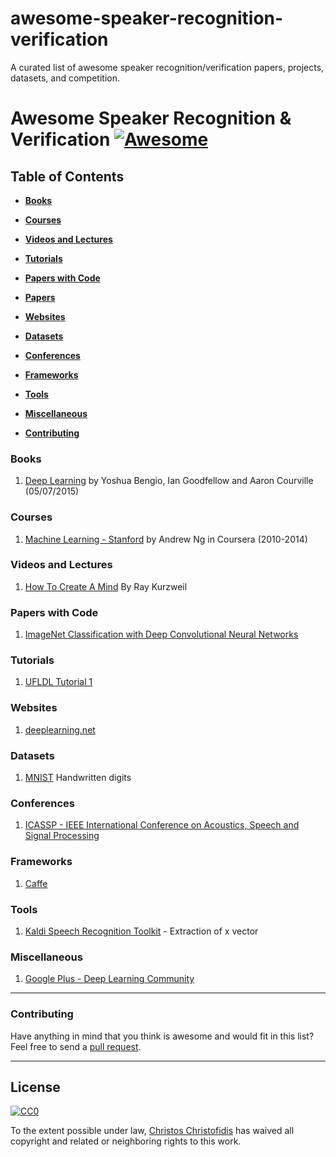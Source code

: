 # awesome-speaker-recognition-verification
A curated list of awesome speaker recognition/verification papers, projects, datasets, and competition. 

# Awesome Speaker Recognition & Verification [![Awesome](https://cdn.rawgit.com/sindresorhus/awesome/d7305f38d29fed78fa85652e3a63e154dd8e8829/media/badge.svg)](https://github.com/sindresorhus/awesome)

## Table of Contents

* **[Books](#books)**

* **[Courses](#courses)**  

* **[Videos and Lectures](#videos-and-lectures)**  

* **[Tutorials](#tutorials)**

* **[Papers with Code](#paperswc)**

* **[Papers](#papers)**

* **[Websites](#websites)**  

* **[Datasets](#datasets)**

* **[Conferences](#Conferences)**

* **[Frameworks](#frameworks)**  

* **[Tools](#tools)**  

* **[Miscellaneous](#miscellaneous)**  

* **[Contributing](#contributing)**  


### Books

1.  [Deep Learning](http://www.deeplearningbook.org/) by Yoshua Bengio, Ian Goodfellow and Aaron Courville  (05/07/2015)

 
### Courses

1.  [Machine Learning - Stanford](https://class.coursera.org/ml-005) by Andrew Ng in Coursera (2010-2014)


### Videos and Lectures

1.  [How To Create A Mind](https://www.youtube.com/watch?v=RIkxVci-R4k) By Ray Kurzweil


### Papers with Code

1.  [ImageNet Classification with Deep Convolutional Neural Networks](http://papers.nips.cc/paper/4824-imagenet-classification-with-deep-convolutional-neural-networks.pdf)


### Tutorials

1.  [UFLDL Tutorial 1](http://deeplearning.stanford.edu/wiki/index.php/UFLDL_Tutorial)




### Websites

1.  [deeplearning.net](http://deeplearning.net/)


### Datasets

1.  [MNIST](http://yann.lecun.com/exdb/mnist/) Handwritten digits

### Conferences

1. [ICASSP - IEEE International Conference on Acoustics, Speech and Signal Processing](https://2021.ieeeicassp.org/)


### Frameworks

1.  [Caffe](http://caffe.berkeleyvision.org/)  


### Tools

1.  [Kaldi Speech Recognition Toolkit](https://github.com/kaldi-asr/kaldi) - Extraction of x vector

### Miscellaneous

1.  [Google Plus - Deep Learning Community](https://plus.google.com/communities/112866381580457264725)


-----
### Contributing
Have anything in mind that you think is awesome and would fit in this list? Feel free to send a [pull request](https://github.com/zabir-nabil/awesome-speaker-recognition-verification/pulls).

-----
## License

[![CC0](http://i.creativecommons.org/p/zero/1.0/88x31.png)](http://creativecommons.org/publicdomain/zero/1.0/)

To the extent possible under law, [Christos Christofidis](https://linkedin.com/in/Christofidis) has waived all copyright and related or neighboring rights to this work.

